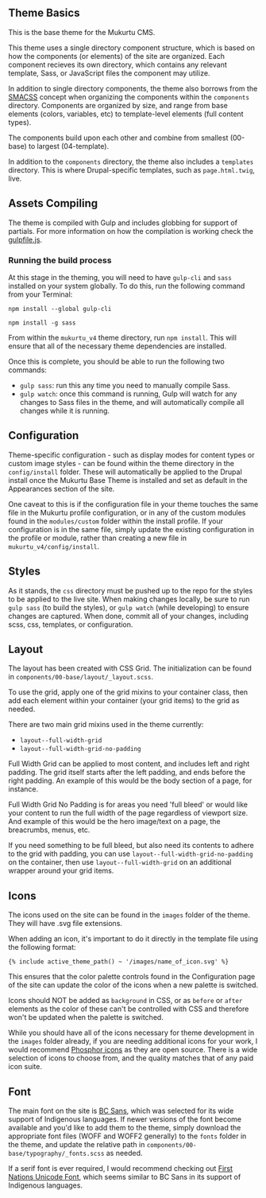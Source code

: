 ## Theme Basics

This is the base theme for the Mukurtu CMS.

This theme uses a single directory component structure, which is based on how the components (or elements) of the site are organized. Each component recieves its own directory, which contains any relevant template, Sass, or JavaScript files the component may utilize.

In addition to single directory components, the theme also borrows from the [SMACSS](https://smacss.com/) concept when organizing the components within the `components` directory. Components are organized by size, and range from base elements (colors, variables, etc) to template-level elements (full content types).

The components build upon each other and combine from smallest (00-base) to largest (04-template).

In addition to the `components` directory, the theme also includes a `templates` directory. This is where Drupal-specific templates, such as `page.html.twig`, live.

## Assets Compiling

The theme is compiled with Gulp and includes globbing for support of partials. For more information on how the compilation is working check the [gulpfile.js](gulpfile.js).

### Running the build process

At this stage in the theming, you will need to have `gulp-cli`  and `sass` installed on your system globally. To do this, run the following command from your Terminal:

`npm install --global gulp-cli`

`npm install -g sass`

From within the `mukurtu_v4` theme directory, run `npm install`. This will ensure that all of the necessary theme dependencies are installed.

Once this is complete, you should be able to run the following two commands:

- `gulp sass`: run this any time you need to manually compile Sass.
- `gulp watch`: once this command is running, Gulp will watch for any changes to Sass files in the theme, and will automatically compile all changes while it is running.

## Configuration

Theme-specific configuration - such as display modes for content types or custom
image styles - can be found within the theme directory in the `config/install`
folder. These will automatically be applied to the Drupal install once the
Mukurtu Base Theme is installed and set as default in the Appearances section of
the site.

One caveat to this is if the configuration file in your theme touches the same
file in the Mukurtu profile configuration, or in any of the custom modules found
in the `modules/custom` folder within the install profile. If your configuration
is in the same file, simply update the existing configuration in the profile or
module, rather than creating a new file in `mukurtu_v4/config/install`.

## Styles

As it stands, the `css` directory must be pushed up to the repo for the styles to be applied to the live site. When making changes locally, be sure to run `gulp sass` (to build the styles), or `gulp watch` (while developing) to ensure changes are captured. When done, commit all of your changes, including scss, css, templates, or configuration.

## Layout

The layout has been created with CSS Grid. The initialization can be found in `components/00-base/layout/_layout.scss`.

To use the grid, apply one of the grid mixins to your container class, then add each element within your container (your grid items) to the grid as needed.

There are two main grid mixins used in the theme currently:
- `layout--full-width-grid`
- `layout--full-width-grid-no-padding`

Full Width Grid can be applied to most content, and includes left and right padding. The grid itself starts after the left padding, and ends before the right padding. An example of this would be the body section of a page, for instance.

Full Width Grid No Padding is for areas you need 'full bleed' or would like your content to run the full width of the page regardless of viewport size. And example of this would be the hero image/text on a page, the breacrumbs, menus, etc.

If you need something to be full bleed, but also need its contents to adhere to the grid with padding, you can use `layout--full-width-grid-no-padding` on the container, then use `layout--full-width-grid` on an additional wrapper around your grid items.

## Icons

The icons used on the site can be found in the `images` folder of the theme. They will have .svg file extensions.

When adding an icon, it's important to do it directly in the template file using the following format:

`{% include active_theme_path() ~ '/images/name_of_icon.svg' %}`

This ensures that the color palette controls found in the Configuration page of the site can update the color of the icons when a new palette is switched.

Icons should NOT be added as `background` in CSS, or as `before` or `after` elements as the color of these can't be controlled with CSS and therefore won't be updated when the palette is switched.

While you should have all of the icons necessary for theme development in the `images` folder already, if you are needing additional icons for your work, I would recommend [Phosphor icons](https://phosphoricons.com/) as they are open source. There is a wide selection of icons to choose from, and the quality matches that of any paid icon suite.

## Font

The main font on the site is [BC Sans](https://developer.gov.bc.ca/Typography), which was selected for its wide support of Indigenous languages. If newer versions of the font become available and you'd like to add them to the theme, simply download the appropriate font files (WOFF and WOFF2 generally) to the `fonts` folder in the theme, and update the relative path in `components/00-base/typography/_fonts.scss` as needed.

If a serif font is ever required, I would recommend checking out [First Nations Unicode Font](https://fnel.arts.ubc.ca/resources/font/#:~:text=The%20First%20Nations%20Unicode%20Font,First%20Nations%20Unicode%20Font%20%5BFNuni_v2.), which seems similar to BC Sans in its support of Indigenous languages.
